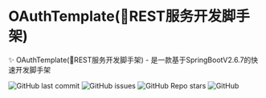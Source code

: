# OAuthTemplate(🍋REST服务开发脚手架)

✨ OAuthTemplate(🍋REST服务开发脚手架) - 是一款基于SpringBootV2.6.7的快速开发脚手架

<!-- PROJECT SHIELDS -->

![GitHub last commit](https://img.shields.io/github/last-commit/Touch-Sun/oauth-template)
![GitHub issues](https://img.shields.io/github/issues/Touch-Sun/oauth-template)
![GitHub Repo stars](https://img.shields.io/github/stars/Touch-Sun/oauth-template)
![GitHub](https://img.shields.io/github/license/Touch-Sun/oauth-template)